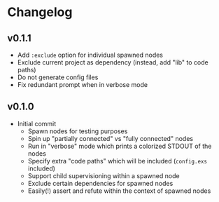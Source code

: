 # Changelog

## v0.1.1

  * Add `:exclude` option for individual spawned nodes
  * Exclude current project as dependency (instead, add "lib" to code paths)
  * Do not generate config files
  * Fix redundant prompt when in verbose mode

## v0.1.0

  * Initial commit
    * Spawn nodes for testing purposes
    * Spin up "partially connected" vs "fully connected" nodes
    * Run in "verbose" mode which prints a colorized STDOUT of the nodes
    * Specify extra "code paths" which will be included (`config.exs` included)
    * Support child supervisioning within a spawned node
    * Exclude certain dependencies for spawned nodes
    * Easily(!) assert and refute within the context of spawned nodes
